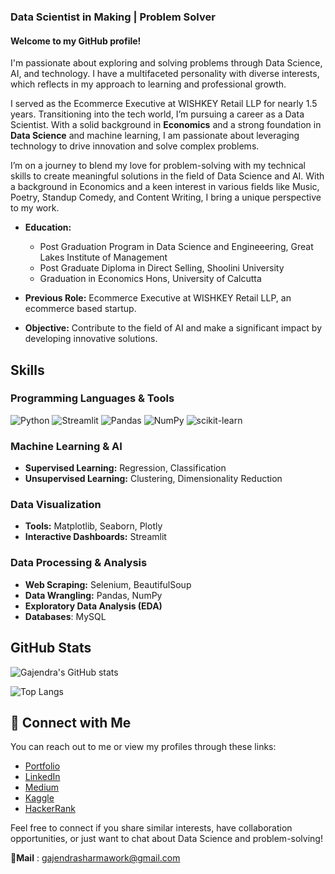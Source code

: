 ### Data Scientist in Making | Problem Solver

#### Welcome to my GitHub profile! 

I'm passionate about exploring and solving problems through Data Science, AI, and technology. I have a multifaceted personality with diverse interests, which reflects in my approach to learning and professional growth.

I served as the Ecommerce Executive at WISHKEY Retail LLP for nearly 1.5 years. Transitioning into the tech world, I’m pursuing a career as a Data Scientist. With a solid background in **Economics** and a strong foundation in **Data Science**  and machine learning, I am passionate about leveraging technology to drive innovation and solve complex problems.

I’m on a journey to blend my love for problem-solving with my technical skills to create meaningful solutions in the field of Data Science and AI. With a background in Economics and a keen interest in various fields like Music, Poetry, Standup Comedy, and Content Writing, I bring a unique perspective to my work.

- **Education:**
  - Post Graduation Program in Data Science and Engineeering, Great Lakes Institute of Management
  - Post Graduate Diploma in Direct Selling, Shoolini University
  - Graduation in Economics Hons, University of Calcutta
  
- **Previous Role:** Ecommerce Executive at WISHKEY Retail LLP, an ecommerce based startup.
- **Objective:** Contribute to the field of AI and make a significant impact by developing innovative solutions.

## Skills

### Programming Languages & Tools
![Python](https://img.shields.io/badge/Python-3776AB?style=for-the-badge&logo=python&logoColor=white)
![Streamlit](https://img.shields.io/badge/Streamlit-FF4B4B?style=for-the-badge&logo=streamlit&logoColor=white)
![Pandas](https://img.shields.io/badge/Pandas-150458?style=for-the-badge&logo=pandas&logoColor=white)
![NumPy](https://img.shields.io/badge/NumPy-013243?style=for-the-badge&logo=numpy&logoColor=white)
![scikit-learn](https://img.shields.io/badge/scikit--learn-F7931E?style=for-the-badge&logo=scikit-learn&logoColor=white)

### Machine Learning & AI
- **Supervised Learning:** Regression, Classification
- **Unsupervised Learning:** Clustering, Dimensionality Reduction

### Data Visualization
- **Tools:** Matplotlib, Seaborn, Plotly
- **Interactive Dashboards:** Streamlit

### Data Processing & Analysis
- **Web Scraping:** Selenium, BeautifulSoup
- **Data Wrangling:** Pandas, NumPy
- **Exploratory Data Analysis (EDA)**
- **Databases**: MySQL

## GitHub Stats
![Gajendra's GitHub stats](https://github-readme-stats.vercel.app/api?username=gajendrasharma-github&show_icons=true&theme=radical)

![Top Langs](https://github-readme-stats.vercel.app/api/top-langs/?username=gajendrasharma-github&layout=compact&theme=radical)



## 🔗 Connect with Me

You can reach out to me or view my profiles through these links:
- [Portfolio](https://sites.google.com/view/gajendra-portfolio)
- [LinkedIn](https://www.linkedin.com/in/gajendrasharma-work/)
- [Medium](https://medium.com/@gajendrasharmawork)
- [Kaggle](https://www.kaggle.com/gajendrasharma118)
- [HackerRank](https://www.hackerrank.com/profile/gajendrasharmaw1)
  
Feel free to connect if you share similar interests, have collaboration opportunities, or just want to chat about Data Science and problem-solving!

**📧Mail** : gajendrasharmawork@gmail.com
